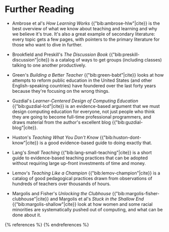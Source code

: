 # Further Reading

*   Ambrose et al's *How Learning Works* {{"bib:ambrose-hlw"|cite}} is
    the best overview of what we know about teaching and learning and
    why we believe it's true.  It's also a great example of secondary
    literature: every topic gets a few pages, with pointers to the
    primary literature for those who want to dive in further.

*   Brookfield and Preskill's *The Discussion Book*
    {{"bib:preskill-discussion"|cite}} is a catalog of ways to get groups
    (including classes) talking to one another productively.

*   Green's *Building a Better Teacher* {{"bib:green-babt"|cite}} looks
    at how attempts to reform public education in the United States (and
    other English-speaking countries) have foundered over the last forty
    years because they're focusing on the wrong things.

*   Guzdial's *Learner-Centered Design of Computing Education*
    {{"bib:guzdial-lcd"|cite}} is an evidence-based argument that we must
    design computing education for everyone, not just people who think
    they are going to become full-time professional programmers, and
    draws material from the author's excellent blog {{"bib:guzdial-blog"|cite}}.

*   Huston's *Teaching What You Don't Know*
    {{"bib:huston-dont-know"|cite}} is a good evidence-based guide to doing
    exactly that.

*   Lang's *Small Teaching* {{"bib:lang-small-teaching"|cite}} is a
    short guide to evidence-based teaching practices that can be adopted
    without requiring large up-front investments of time and money.

*   Lemov's *Teaching Like a Champion* {{"bib:lemov-champion"|cite}} is
    a catalog of good pedagogical practices drawn from observations of
    hundreds of teachers over thousands of hours.

*   Margolis and Fisher's *Unlocking the Clubhouse*
    {{"bib:margolis-fisher-clubhouse"|cite}} and Margolis et al's
    *Stuck in the Shallow End* {{"bib:margolis-shallow"|cite}} look at
    how women and some racial minorities are systematically pushed out
    of computing, and what can be done about it.

{% references %} {% endreferences %}
